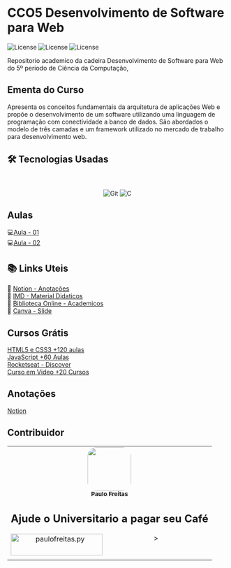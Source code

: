# CCO5  Desenvolvimento de Software para Web
![License](https://img.shields.io/badge/Code%20License-MIT-green.svg)
![License](https://img.shields.io/badge/-learning-red.svg)
![License](https://img.shields.io/badge/UNIFG-blue.svg)

Repositorio academico da cadeira Desenvolvimento de Software para Web do 5º periodo de Ciência da Computação,
## Ementa do Curso
 Apresenta os conceitos fundamentais da arquitetura de aplicações Web e propõe o
desenvolvimento de um software utilizando uma linguagem de programação com conectividade
a banco de dados. São abordados o modelo de três camadas e um framework utilizado no mercado
de trabalho para desenvolvimento web.

## 🛠 Tecnologias Usadas
<br>
<p align="center">
<img alt="Git" src="https://img.shields.io/badge/git%20-%23F05033.svg?&style=for-the-badge&logo=git&logoColor=white"/>
<img alt="C" src="https://img.shields.io/badge/php%20-FF8800.svg?&style=for-the-badge&logo=php&logoColor=white"/>

## Aulas
💻[Aula - 01]()</br>
💻[Aula - 02](https://github.com/paulofreitas-py/BS-Ciencia-da-Computacao/tree/main/cco5-Desenvolvimento-de-Software-para-Web/Aula02)</br>
## 📚 Links Uteis

🔖 [Notion - Anotações](https://www.notion.so)</br>
🔖 [IMD - Material Didaticos](https://materialpublic.imd.ufrn.br/)</br>
🔖 [Biblioteca Online - Academicos](https://plataforma.bvirtual.com.br/)</br>
🔖 [Canva - Slide](https://www.canva.com/)</br>

## Cursos Grátis 
[HTML5 e CSS3 +120 aulas](https://alunos.b7web.com.br/curso/html5-e-css3/o-que-e-html-e-pra-que-serve)</br>
[JavaScript +60 Aulas](https://alunos.b7web.com.br/curso/javascript/introducao)</br>
[Rocketseat - Discover](https://www.rocketseat.com.br/discover)</br>
[Curso em Video +20 Cursos](https://www.cursoemvideo.com)</br>
  ## Anotações
  [Notion]()
  ## Contribuidor

<table>
    <td align="center"><a href="https://github.com/paulofreitas-py"><img style="border-radius: 20%;" src="https://avatars.githubusercontent.com/u/42820569?s=400&u=756d1c6a756b352a1095e7cb9289d3170f909765&v=4" width="100px;" alt=""/><br /><sub><b>Paulo Freitas</b></sub></a></br>
  
## Ajude o Universitario a pagar seu Café
<p align="center">><a href="https://www.buymeacoffee.com/paulofreitas.py"> <img align="left" src="https://cdn.buymeacoffee.com/buttons/v2/default-yellow.png" height="50" width="210" alt="paulofreitas.py" /></a></p><br>